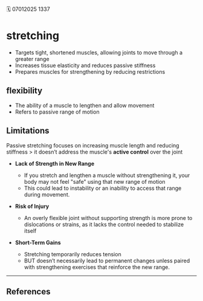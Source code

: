 🗓️ 07012025 1337

# stretching
- Targets tight, shortened muscles, allowing joints to move through a greater range
- Increases tissue elasticity and reduces passive stiffness
- Prepares muscles for strengthening by reducing restrictions

## flexibility
- The ability of a muscle to lengthen and allow movement
- Refers to passive range of motion 


## Limitations
Passive stretching focuses on increasing muscle length and reducing stiffness > it doesn’t address the muscle's **active control** over the joint

- **Lack of Strength in New Range**
	- If you stretch and lengthen a muscle without strengthening it, your body may not feel "safe" using that new range of motion
	- This could lead to instability or an inability to access that range during movement.

- **Risk of Injury**
	- An overly flexible joint without supporting strength is more prone to dislocations or strains, as it lacks the control needed to stabilize itself

- **Short-Term Gains**
	- Stretching temporarily reduces tension 
	- BUT doesn’t necessarily lead to permanent changes unless paired with strengthening exercises that reinforce the new range.


---

## References
